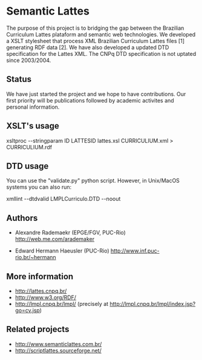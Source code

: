 
# Semantic Lattes

The purpose of this project is to bridging the gap between the
Brazilian Curriculum Lattes plataform and semantic web
technologies. We developed a XSLT stylesheet that process XML
Brazilian Curriculum Lattes files [1] generating RDF data [2]. We have
also developed a updated DTD specification for the Lattes XML. The
CNPq DTD specification is not uptated since 2003/2004.


## Status

We have just started the project and we hope to have
contributions. Our first priority will be publications followed by
academic activites and personal information.


## XSLT's usage


   xsltproc --stringparam ID LATTESID lattes.xsl CURRICULIUM.xml > CURRICULIUM.rdf


## DTD usage


You can use the "validate.py" python script. However, in Unix/MacOS
systems you can also run:

   xmllint --dtdvalid LMPLCurriculo.DTD --noout <LATTES-XML> 


## Authors


 * Alexandre Rademaekr (EPGE/FGV, PUC-Rio)
   http://web.me.com/arademaker

 * Edward Hermann Haeusler (PUC-Rio)
   http://www.inf.puc-rio.br/~hermann


## More information


 * http://lattes.cnpq.br/
 * http://www.w3.org/RDF/
 * http://lmpl.cnpq.br/lmpl/ (precisely at http://lmpl.cnpq.br/lmpl/index.jsp?go=cv.jsp)


## Related projects

 * http://www.semanticlattes.com.br/
 * http://scriptlattes.sourceforge.net/


